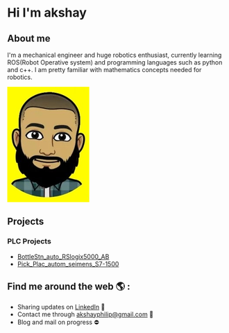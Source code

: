 # **Hi I'm akshay**
## **About me**
I'm a mechanical engineer and huge robotics enthusiast, currently learning ROS(Robot Operative system) and programming languages such as python and c++. I am pretty familiar with mathematics concepts needed for robotics.


![photo](https://github.com/akshayphilip/akshayphilip/blob/main/images/snap%20edited.jpg?raw=true)

## **Projects**
### PLC Projects

* [BottleStn_auto_RSlogix5000_AB](https://github.com/akshayphilip/BottleStn_auto_RSlogix5000_AB)
* [Pick_Plac_autom_seimens_S7-1500](https://github.com/akshayphilip/Pick_Plac_autom_seimens_S7-1500)


## Find me around the web 🌎 :
* Sharing updates on [LinkedIn](https://www.linkedin.com/in/akshayphilip/) :briefcase:
* Contact me through akshayphilip@gmail.com :email:
* Blog and mail on progress :no_entry:
